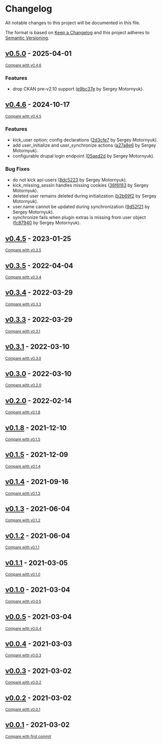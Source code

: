 # Changelog

All notable changes to this project will be documented in this file.

The format is based on [Keep a Changelog](http://keepachangelog.com/en/1.0.0/)
and this project adheres to [Semantic Versioning](http://semver.org/spec/v2.0.0.html).

<!-- insertion marker -->
## [v0.5.0](https://github.com/DataShades/ckanext-drupal-idp/releases/tag/v0.5.0) - 2025-04-01

<small>[Compare with v0.4.6](https://github.com/DataShades/ckanext-drupal-idp/compare/v0.4.6...v0.5.0)</small>

### Features

- drop CKAN pre-v2.10 support ([e9bc37e](https://github.com/DataShades/ckanext-drupal-idp/commit/e9bc37e479d0ec80d0d32fb838722a2b48affe44) by Sergey Motornyuk).

## [v0.4.6](https://github.com/DataShades/ckanext-drupal-idp/releases/tag/v0.4.6) - 2024-10-17

<small>[Compare with v0.4.5](https://github.com/DataShades/ckanext-drupal-idp/compare/v0.4.5...v0.4.6)</small>

### Features

- kick_user option; config declarations ([2d3cfe7](https://github.com/DataShades/ckanext-drupal-idp/commit/2d3cfe72b83d2644aef5f751118c2960c81a1f6e) by Sergey Motornyuk).
- add user_initialize and user_synchronize actions ([a27a8e6](https://github.com/DataShades/ckanext-drupal-idp/commit/a27a8e69b0f77c5e6b8433469f1ca144a19ebc24) by Sergey Motornyuk).
- configurable drupal login endpoint ([05aed2d](https://github.com/DataShades/ckanext-drupal-idp/commit/05aed2dacf4c2a7da81606a1690bd5ade11dcb02) by Sergey Motornyuk).

### Bug Fixes

- do not kick api-users ([8dc5223](https://github.com/DataShades/ckanext-drupal-idp/commit/8dc52232f45dd1eb3ff9a3811796c03e27b5dd5f) by Sergey Motornyuk).
- kick_missing_sessin handles missing cookies ([36f6f83](https://github.com/DataShades/ckanext-drupal-idp/commit/36f6f83beaeb8f2c36fef1b1f6d36b14c4d0f842) by Sergey Motornyuk).
- deleted user remains deleted during initialization ([b2b69f2](https://github.com/DataShades/ckanext-drupal-idp/commit/b2b69f26d102e5b6ba31265a2515116bd5fc48b5) by Sergey Motornyuk).
- user.name cannot be updated during synchronization ([9d52f21](https://github.com/DataShades/ckanext-drupal-idp/commit/9d52f21f428d3d9e09d76f12662b956d0267aa90) by Sergey Motornyuk).
- synchronize fails when plugin extras is missing from user object ([fc87940](https://github.com/DataShades/ckanext-drupal-idp/commit/fc879400a00a71ed498100768112680840404f3d) by Sergey Motornyuk).

## [v0.4.5](https://github.com/DataShades/ckanext-drupal-idp/releases/tag/v0.4.5) - 2023-01-25

<small>[Compare with v0.3.5](https://github.com/DataShades/ckanext-drupal-idp/compare/v0.3.5...v0.4.5)</small>

## [v0.3.5](https://github.com/DataShades/ckanext-drupal-idp/releases/tag/v0.3.5) - 2022-04-04

<small>[Compare with v0.3.4](https://github.com/DataShades/ckanext-drupal-idp/compare/v0.3.4...v0.3.5)</small>

## [v0.3.4](https://github.com/DataShades/ckanext-drupal-idp/releases/tag/v0.3.4) - 2022-03-29

<small>[Compare with v0.3.3](https://github.com/DataShades/ckanext-drupal-idp/compare/v0.3.3...v0.3.4)</small>

## [v0.3.3](https://github.com/DataShades/ckanext-drupal-idp/releases/tag/v0.3.3) - 2022-03-29

<small>[Compare with v0.3.1](https://github.com/DataShades/ckanext-drupal-idp/compare/v0.3.1...v0.3.3)</small>

## [v0.3.1](https://github.com/DataShades/ckanext-drupal-idp/releases/tag/v0.3.1) - 2022-03-10

<small>[Compare with v0.3.0](https://github.com/DataShades/ckanext-drupal-idp/compare/v0.3.0...v0.3.1)</small>

## [v0.3.0](https://github.com/DataShades/ckanext-drupal-idp/releases/tag/v0.3.0) - 2022-03-10

<small>[Compare with v0.2.0](https://github.com/DataShades/ckanext-drupal-idp/compare/v0.2.0...v0.3.0)</small>

## [v0.2.0](https://github.com/DataShades/ckanext-drupal-idp/releases/tag/v0.2.0) - 2022-02-14

<small>[Compare with v0.1.8](https://github.com/DataShades/ckanext-drupal-idp/compare/v0.1.8...v0.2.0)</small>

## [v0.1.8](https://github.com/DataShades/ckanext-drupal-idp/releases/tag/v0.1.8) - 2021-12-10

<small>[Compare with v0.1.5](https://github.com/DataShades/ckanext-drupal-idp/compare/v0.1.5...v0.1.8)</small>

## [v0.1.5](https://github.com/DataShades/ckanext-drupal-idp/releases/tag/v0.1.5) - 2021-12-09

<small>[Compare with v0.1.4](https://github.com/DataShades/ckanext-drupal-idp/compare/v0.1.4...v0.1.5)</small>

## [v0.1.4](https://github.com/DataShades/ckanext-drupal-idp/releases/tag/v0.1.4) - 2021-09-16

<small>[Compare with v0.1.3](https://github.com/DataShades/ckanext-drupal-idp/compare/v0.1.3...v0.1.4)</small>

## [v0.1.3](https://github.com/DataShades/ckanext-drupal-idp/releases/tag/v0.1.3) - 2021-06-04

<small>[Compare with v0.1.2](https://github.com/DataShades/ckanext-drupal-idp/compare/v0.1.2...v0.1.3)</small>

## [v0.1.2](https://github.com/DataShades/ckanext-drupal-idp/releases/tag/v0.1.2) - 2021-06-04

<small>[Compare with v0.1.1](https://github.com/DataShades/ckanext-drupal-idp/compare/v0.1.1...v0.1.2)</small>

## [v0.1.1](https://github.com/DataShades/ckanext-drupal-idp/releases/tag/v0.1.1) - 2021-03-05

<small>[Compare with v0.1.0](https://github.com/DataShades/ckanext-drupal-idp/compare/v0.1.0...v0.1.1)</small>

## [v0.1.0](https://github.com/DataShades/ckanext-drupal-idp/releases/tag/v0.1.0) - 2021-03-04

<small>[Compare with v0.0.5](https://github.com/DataShades/ckanext-drupal-idp/compare/v0.0.5...v0.1.0)</small>

## [v0.0.5](https://github.com/DataShades/ckanext-drupal-idp/releases/tag/v0.0.5) - 2021-03-04

<small>[Compare with v0.0.4](https://github.com/DataShades/ckanext-drupal-idp/compare/v0.0.4...v0.0.5)</small>

## [v0.0.4](https://github.com/DataShades/ckanext-drupal-idp/releases/tag/v0.0.4) - 2021-03-03

<small>[Compare with v0.0.3](https://github.com/DataShades/ckanext-drupal-idp/compare/v0.0.3...v0.0.4)</small>

## [v0.0.3](https://github.com/DataShades/ckanext-drupal-idp/releases/tag/v0.0.3) - 2021-03-02

<small>[Compare with v0.0.2](https://github.com/DataShades/ckanext-drupal-idp/compare/v0.0.2...v0.0.3)</small>

## [v0.0.2](https://github.com/DataShades/ckanext-drupal-idp/releases/tag/v0.0.2) - 2021-03-02

<small>[Compare with v0.0.1](https://github.com/DataShades/ckanext-drupal-idp/compare/v0.0.1...v0.0.2)</small>

## [v0.0.1](https://github.com/DataShades/ckanext-drupal-idp/releases/tag/v0.0.1) - 2021-03-02

<small>[Compare with first commit](https://github.com/DataShades/ckanext-drupal-idp/compare/efa410bdad6747f83bc09be88686ce31fb49b814...v0.0.1)</small>

